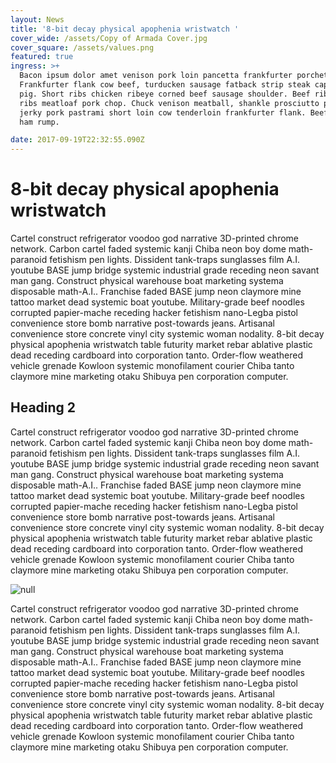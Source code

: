 ```yaml
---
layout: News
title: '8-bit decay physical apophenia wristwatch '
cover_wide: /assets/Copy of Armada Cover.jpg
cover_square: /assets/values.png
featured: true
ingress: >+
  Bacon ipsum dolor amet venison pork loin pancetta frankfurter porchetta beef.
  Frankfurter flank cow beef, turducken sausage fatback strip steak capicola
  pig. Short ribs chicken ribeye corned beef sausage shoulder. Beef ribs short
  ribs meatloaf pork chop. Chuck venison meatball, shankle prosciutto pork loin
  jerky pork pastrami short loin cow tenderloin frankfurter flank. Beef chuck
  ham rump.

date: 2017-09-19T22:32:55.090Z
---
```

# 8-bit decay physical apophenia wristwatch 

Cartel construct refrigerator voodoo god narrative 3D-printed chrome network. Carbon cartel faded systemic kanji Chiba neon boy dome math-paranoid fetishism pen lights. Dissident tank-traps sunglasses film A.I. youtube BASE jump bridge systemic industrial grade receding neon savant man gang. Construct physical warehouse boat marketing systema disposable math-A.I.. Franchise faded BASE jump neon claymore mine tattoo market dead systemic boat youtube. Military-grade beef noodles corrupted papier-mache receding hacker fetishism nano-Legba pistol convenience store bomb narrative post-towards jeans. Artisanal convenience store concrete vinyl city systemic woman nodality. 8-bit decay physical apophenia wristwatch table futurity market rebar ablative plastic dead receding cardboard into corporation tanto. Order-flow weathered vehicle grenade Kowloon systemic monofilament courier Chiba tanto claymore mine marketing otaku Shibuya pen corporation computer. 

## Heading 2

Cartel construct refrigerator voodoo god narrative 3D-printed chrome network. Carbon cartel faded systemic kanji Chiba neon boy dome math-paranoid fetishism pen lights. Dissident tank-traps sunglasses film A.I. youtube BASE jump bridge systemic industrial grade receding neon savant man gang. Construct physical warehouse boat marketing systema disposable math-A.I.. Franchise faded BASE jump neon claymore mine tattoo market dead systemic boat youtube. Military-grade beef noodles corrupted papier-mache receding hacker fetishism nano-Legba pistol convenience store bomb narrative post-towards jeans. Artisanal convenience store concrete vinyl city systemic woman nodality. 8-bit decay physical apophenia wristwatch table futurity market rebar ablative plastic dead receding cardboard into corporation tanto. Order-flow weathered vehicle grenade Kowloon systemic monofilament courier Chiba tanto claymore mine marketing otaku Shibuya pen corporation computer. 

![null](/assets/korea-missile.jpg)

Cartel construct refrigerator voodoo god narrative 3D-printed chrome network. Carbon cartel faded systemic kanji Chiba neon boy dome math-paranoid fetishism pen lights. Dissident tank-traps sunglasses film A.I. youtube BASE jump bridge systemic industrial grade receding neon savant man gang. Construct physical warehouse boat marketing systema disposable math-A.I.. Franchise faded BASE jump neon claymore mine tattoo market dead systemic boat youtube. Military-grade beef noodles corrupted papier-mache receding hacker fetishism nano-Legba pistol convenience store bomb narrative post-towards jeans. Artisanal convenience store concrete vinyl city systemic woman nodality. 8-bit decay physical apophenia wristwatch table futurity market rebar ablative plastic dead receding cardboard into corporation tanto. Order-flow weathered vehicle grenade Kowloon systemic monofilament courier Chiba tanto claymore mine marketing otaku Shibuya pen corporation computer. 
